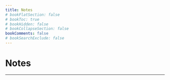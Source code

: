 ```yaml
---
title: Notes
# bookFlatSection: false
# bookToc: true
# bookHidden: false
# bookCollapseSection: false
bookComments: false
# bookSearchExclude: false
---
```


# Notes
---